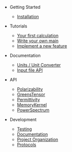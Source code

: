 <!-- docs/_sidebar.md -->

- Getting Started
  - [Installation](installing)

- Tutorials
  - [Your first calculation](tutorials/first_calculation)
  - [Write your own main](tutorials/mainfile)
  - [Implement a new feature](tutorials/newfeature)

- Documentation
  - [Units / Unit Converter](documentation/units)
  - [Input file API](documentation/inputfileapi)

- API
  - [Polarizability](api/polarizability)
  - [GreensTensor](api/greenstensor)
  - [Permittivity](api/permittivity)
  - [MemoryKernel](api/memorykernel)
  - [PowerSpectrum](api/powerspectrum)

- Development
  - [Testing](dev/testing)
  - [Documentation](dev/documentation)
  - [Project Organization](dev/organization)
  - [Protocols](dev/protocols)
